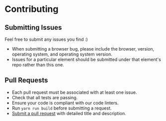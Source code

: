 # Contributing

## Submitting Issues

Feel free to submit any issues you find :)

* When submitting a browser bug, please include the browser, version, operating system, and operating system version.
* Issues for a particular element should be submitted under that element's repo rather than this one.

## Pull Requests

* Each pull request must be associated with at least one issue.
* Check that all tests are passing.
* Ensure your code is compliant with our code linters.
* Run `yarn run build` before submitting a request.
* [Submit a pull request](https://www.digitalocean.com/community/tutorials/how-to-create-a-pull-request-on-github) with detailed title and description.
